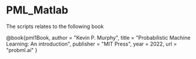 # PML_Matlab

The scripts relates to the following book


 @book{pml1Book,
 author = "Kevin P. Murphy",
 title = "Probabilistic Machine Learning: An introduction",
 publisher = "MIT Press",
 year = 2022,
 url = "probml.ai"
}
